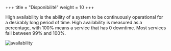 +++
title = "Disponibilité"
weight = 10
+++

High availability is the ability of a system to be continuously operational for a desirably long period of time. High availability is measured as a percentage, with 100% means a service that has 0 downtime. Most services fall between 99% and 100%.

![availability](availability.png)
